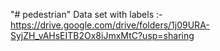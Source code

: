 "# pedestrian" 
Data set with labels :- https://drive.google.com/drive/folders/1j09URA-SyjZH_vAHsEITB2Ox8iJmxMtC?usp=sharing
